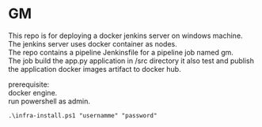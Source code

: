 # GM
This repo is for deploying a docker jenkins server on windows machine.<br>
The jenkins server uses docker container as nodes.<br>
The repo contains a pipeline Jenkinsfile for a pipeline job named gm.<br> 
The job build the app.py application in /src directory it also test and publish the application docker images artifact to docker hub.

prerequisite:<br> 
docker engine.<br>
run powershell as admin.
```
.\infra-install.ps1 "usernamme" "password"
```
